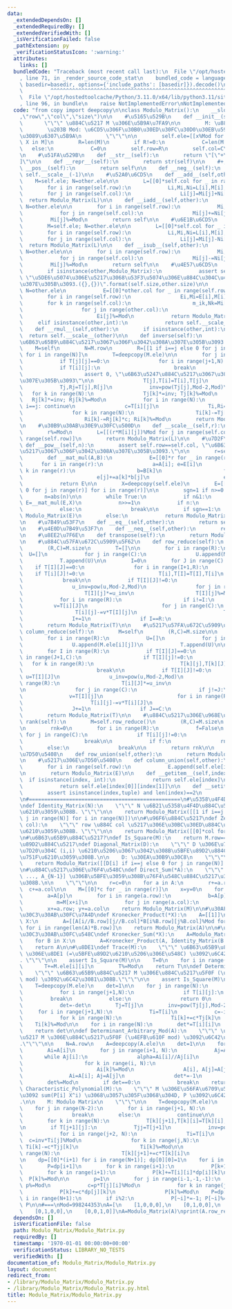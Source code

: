 ```yaml
---
data:
  _extendedDependsOn: []
  _extendedRequiredBy: []
  _extendedVerifiedWith: []
  _isVerificationFailed: false
  _pathExtension: py
  _verificationStatusIcon: ':warning:'
  attributes:
    links: []
  bundledCode: "Traceback (most recent call last):\n  File \"/opt/hostedtoolcache/Python/3.11.0/x64/lib/python3.11/site-packages/onlinejudge_verify/documentation/build.py\"\
    , line 71, in _render_source_code_stat\n    bundled_code = language.bundle(stat.path,\
    \ basedir=basedir, options={'include_paths': [basedir]}).decode()\n          \
    \         ^^^^^^^^^^^^^^^^^^^^^^^^^^^^^^^^^^^^^^^^^^^^^^^^^^^^^^^^^^^^^^^^^^^^^^^^^^^^^^^^^\n\
    \  File \"/opt/hostedtoolcache/Python/3.11.0/x64/lib/python3.11/site-packages/onlinejudge_verify/languages/python.py\"\
    , line 96, in bundle\n    raise NotImplementedError\nNotImplementedError\n"
  code: "from copy import deepcopy\n\nclass Modulo_Matrix():\n    __slots__=(\"ele\"\
    ,\"row\",\"col\",\"size\")\n\n    #\u5165\u529B\n    def __init__(self,M):\n \
    \       \"\"\" \u884C\u5217 M \u306E\u5B9A\u7FA9\n\n        M: \u884C\u5217\n\
    \        \u203B Mod: \u6CD5\u306F\u30B0\u30ED\u30FC\u30D0\u30EB\u5909\u6570\u304B\
    \u3089\u6307\u5B9A\n        \"\"\"\n\n        self.ele=[[x%Mod for x in X] for\
    \ X in M]\n        R=len(M)\n        if R!=0:\n            C=len(M[0])\n     \
    \   else:\n            C=0\n        self.row=R\n        self.col=C\n        self.size=(R,C)\n\
    \n    #\u51FA\u529B\n    def __str__(self):\n        return \"[\"+\"\\n\".join(map(str,self.ele))+\"\
    ]\"\n\n    def __repr__(self):\n        return str(self)\n\n    #+,-\n    def\
    \ __pos__(self):\n        return self\n\n    def __neg__(self):\n        return\
    \ self.__scale__(-1)\n\n    #\u52A0\u6CD5\n    def __add__(self,other):\n    \
    \    M=self.ele; N=other.ele\n\n        L=[[0]*self.col for _ in range(self.row)]\n\
    \        for i in range(self.row):\n            Li,Mi,Ni=L[i],M[i],N[i]\n    \
    \        for j in range(self.col):\n                Li[j]=Mi[j]+Ni[j]\n      \
    \  return Modulo_Matrix(L)\n\n    def __iadd__(self,other):\n        M=self.ele;\
    \ N=other.ele\n\n        for i in range(self.row):\n            Mi,Ni=M[i],N[i]\n\
    \            for j in range(self.col):\n                Mi[j]+=Ni[j]\n       \
    \         Mi[j]%=Mod\n        return self\n\n    #\u6E1B\u6CD5\n    def __sub__(self,other):\n\
    \        M=self.ele; N=other.ele\n\n        L=[[0]*self.col for _ in range(self.row)]\n\
    \        for i in range(self.row):\n            Li,Mi,Ni=L[i],M[i],N[i]\n    \
    \        for j in range(self.col):\n                Li[j]=Mi[j]-Ni[j]\n      \
    \  return Modulo_Matrix(L)\n\n    def __isub__(self,other):\n        M=self.ele;\
    \ N=other.ele\n\n        for i in range(self.row):\n            Mi,Ni=M[i],N[i]\n\
    \            for j in range(self.col):\n                Mi[j]-=Ni[j]\n       \
    \         Mi[j]%=Mod\n        return self\n\n    #\u4E57\u6CD5\n    def __mul__(self,other):\n\
    \        if isinstance(other,Modulo_Matrix):\n            assert self.col==other.row,\
    \ \"\u5DE6\u5074\u306E\u5217\u3068\u53F3\u5074\u306E\u884C\u304C\u4E00\u81F4\u3057\
    \u307E\u305B\u3093.({},{})\".format(self.size,other.size)\n\n            M=self.ele;\
    \ N=other.ele\n            E=[[0]*other.col for _ in range(self.row)]\n\n    \
    \        for i in range(self.row):\n                Ei,Mi=E[i],M[i]\n        \
    \        for k in range(self.col):\n                    m_ik,Nk=Mi[k],N[k]\n \
    \                   for j in range(other.col):\n                        Ei[j]+=m_ik*Nk[j]\n\
    \                        Ei[j]%=Mod\n            return Modulo_Matrix(E)\n   \
    \     elif isinstance(other,int):\n            return self.__scale__(other)\n\n\
    \    def __rmul__(self,other):\n        if isinstance(other,int):\n          \
    \  return self.__scale__(other)\n\n    def inverse(self):\n        assert self.row==self.col,\"\
    \u6B63\u65B9\u884C\u5217\u3067\u306F\u3042\u308A\u307E\u305B\u3093.\"\n\n    \
    \    M=self\n        N=M.row\n        R=[[1 if i==j else 0 for j in range(N)]\
    \ for i in range(N)]\n        T=deepcopy(M.ele)\n\n        for j in range(N):\n\
    \            if T[j][j]==0:\n                for i in range(j+1,N):\n        \
    \            if T[i][j]:\n                        break\n                else:\n\
    \                    assert 0, \"\u6B63\u5247\u884C\u5217\u3067\u306F\u3042\u308A\
    \u307E\u305B\u3093\"\n\n                T[j],T[i]=T[i],T[j]\n                R[j],R[i]=R[i],R[j]\n\
    \            Tj,Rj=T[j],R[j]\n            inv=pow(Tj[j],Mod-2,Mod)\n         \
    \   for k in range(N):\n                Tj[k]*=inv; Tj[k]%=Mod\n             \
    \   Rj[k]*=inv; Rj[k]%=Mod\n            for i in range(N):\n                if\
    \ i==j: continue\n                c=T[i][j]\n                Ti,Ri=T[i],R[i]\n\
    \                for k in range(N):\n                    Ti[k]-=Tj[k]*c; Ti[k]%=Mod\n\
    \                    Ri[k]-=Rj[k]*c; Ri[k]%=Mod\n        return Modulo_Matrix(R)\n\
    \n    #\u30B9\u30AB\u30E9\u30FC\u500D\n    def __scale__(self,r):\n        M=self.ele\n\
    \        r%=Mod\n        L=[[(r*M[i][j])%Mod for j in range(self.col)] for i in\
    \ range(self.row)]\n        return Modulo_Matrix(L)\n\n    #\u7D2F\u4E57\n   \
    \ def __pow__(self,n):\n        assert self.row==self.col, \"\u6B63\u65B9\u884C\
    \u5217\u3067\u306F\u3042\u308A\u307E\u305B\u3093.\"\n\n        r=self.col\n\n\
    \        def __mat_mul(A,B):\n            E=[[0]*r for _ in range(r)]\n      \
    \      for i in range(r):\n                a=A[i]; e=E[i]\n                for\
    \ k in range(r):\n                    b=B[k]\n                    for j in range(r):\n\
    \                        e[j]+=a[k]*b[j]\n                        e[j]%=Mod\n\
    \            return E\n\n        X=deepcopy(self.ele)\n        E=[[1 if i==j else\
    \ 0 for j in range(r)] for i in range(r)]\n\n        sgn=1 if n>=0 else -1\n \
    \       n=abs(n)\n\n        while True:\n            if n&1:\n               \
    \ E=__mat_mul(E,X)\n            n>>=1\n            if n:\n                X=__mat_mul(X,X)\n\
    \            else:\n                break\n\n        if sgn==1:\n            return\
    \ Modulo_Matrix(E)\n        else:\n            return Modulo_Matrix(E).inverse()\n\
    \n    #\u7B49\u53F7\n    def __eq__(self,other):\n        return self.ele==other.ele\n\
    \n    #\u4E0D\u7B49\u53F7\n    def __neq__(self,other):\n        return not(self==other)\n\
    \n    #\u8EE2\u7F6E\n    def transpose(self):\n        return Modulo_Matrix(list(map(list,zip(*self.ele))))\n\
    \n    #\u884C\u57FA\u672C\u5909\u5F62\n    def row_reduce(self):\n        M=self\n\
    \        (R,C)=M.size\n        T=[]\n\n        for i in range(R):\n          \
    \  U=[]\n            for j in range(C):\n                U.append(M.ele[i][j])\n\
    \            T.append(U)\n\n        I=0\n        for J in range(C):\n        \
    \    if T[I][J]==0:\n                for i in range(I+1,R):\n                \
    \    if T[i][J]!=0:\n                        T[i],T[I]=T[I],T[i]\n           \
    \             break\n\n            if T[I][J]!=0:\n                u=T[I][J]\n\
    \                u_inv=pow(u,Mod-2,Mod)\n                for j in range(C):\n\
    \                    T[I][j]*=u_inv\n                    T[I][j]%=Mod\n\n    \
    \            for i in range(R):\n                    if i!=I:\n              \
    \          v=T[i][J]\n                        for j in range(C):\n           \
    \                 T[i][j]-=v*T[I][j]\n                            T[i][j]%=Mod\n\
    \                I+=1\n                if I==R:\n                    break\n\n\
    \        return Modulo_Matrix(T)\n\n    #\u5217\u57FA\u672C\u5909\u5F62\n    def\
    \ column_reduce(self):\n        M=self\n        (R,C)=M.size\n\n        T=[]\n\
    \        for i in range(R):\n            U=[]\n            for j in range(C):\n\
    \                U.append(M.ele[i][j])\n            T.append(U)\n\n        J=0\n\
    \        for I in range(R):\n            if T[I][J]==0:\n                for j\
    \ in range(J+1,C):\n                    if T[I][j]!=0:\n                     \
    \   for k in range(R):\n                            T[k][j],T[k][J]=T[k][J],T[k][j]\n\
    \                        break\n\n            if T[I][J]!=0:\n               \
    \ u=T[I][J]\n                u_inv=pow(u,Mod-2,Mod)\n                for i in\
    \ range(R):\n                    T[i][J]*=u_inv\n                    T[i][J]%=Mod\n\
    \n                for j in range(C):\n                    if j!=J:\n         \
    \               v=T[I][j]\n                        for i in range(R):\n      \
    \                      T[i][j]-=v*T[i][J]\n                            T[i][j]%=Mod\n\
    \                J+=1\n                if J==C:\n                    break\n\n\
    \        return Modulo_Matrix(T)\n\n    #\u884C\u5217\u306E\u968E\u6570\n    def\
    \ rank(self):\n        M=self.row_reduce()\n        (R,C)=M.size\n        T=M.ele\n\
    \n        rnk=0\n        for i in range(R):\n            f=False\n           \
    \ for j in range(C):\n                if T[i][j]!=0:\n                    f=True\n\
    \                    break\n\n            if f:\n                rnk+=1\n    \
    \        else:\n                break\n\n        return rnk\n\n    #\u884C\u306E\
    \u7D50\u5408\n    def row_union(self,other):\n        return Modulo_Matrix(self.ele+other.ele)\n\
    \n    #\u5217\u306E\u7D50\u5408\n    def column_union(self,other):\n        E=[]\n\
    \        for i in range(self.row):\n            E.append(self.ele[i]+other.ele[i])\n\
    \n        return Modulo_Matrix(E)\n\n    def __getitem__(self,index):\n      \
    \  if isinstance(index, int):\n            return self.ele[index]\n        else:\n\
    \            return self.ele[index[0]][index[1]]\n\n    def __setitem__(self,index,val):\n\
    \        assert isinstance(index,tuple) and len(index)==2\n        self.ele[index[0]][index[1]]=val\n\
    \n#=================================================\n#\u5358\u4F4D\u884C\u5217\
    \ndef Identity_Matrix(N):\n    \"\"\" N \u6B21\u5358\u4F4D\u884C\u5217\u3092\u4F5C\
    \u6210\u3059\u308B. \"\"\"\n\n    return Modulo_Matrix([[1 if i==j else 0 for\
    \ j in range(N)] for i in range(N)])\n\n#\u96F6\u884C\u5217\ndef Zero_Matrix(row,\
    \ col):\n    \"\"\" row \u884C col \u5217\u306E\u30BC\u30ED\u884C\u5217\u3092\u4F5C\
    \u6210\u3059\u308B. \"\"\"\n\n    return Modulo_Matrix([[0]*col for i in range(row)])\n\
    \n#\u6B63\u65B9\u884C\u5217?\ndef Is_Square(M):\n    return M.row==M.col\n\n#\u5BFE\
    \u89D2\u884C\u5217\ndef Diagonal_Matrix(D):\n    \"\"\" D \u306E\u7B2C i \u8981\
    \u7D20\u304C (i,i) \u6210\u5206\u3067\u3042\u308B\u5BFE\u89D2\u884C\u5217\u3092\
    \u751F\u6210\u3059\u308B.\n\n    D: \u30EA\u30B9\u30C8\n    \"\"\"\n\n    N=len(D)\n\
    \    return Modulo_Matrix([[D[i] if i==j else 0 for j in range(N)] for i in range(N)])\n\
    \n#\u884C\u5217\u306E\u76F4\u548C\ndef Direct_Sum(*A):\n    \"\"\" A=[A_0, A_1,\
    \ ..., A_{N-1}] \u306B\u5BFE\u3059\u308B\u76F4\u548C\u884C\u5217\u3092\u6C42\u3081\
    \u308B.\n\n    \"\"\"\n\n    r=c=0\n    for a in A:\n        r+=a.row\n      \
    \  c+=a.col\n\n    M=[[0]*c for _ in range(r)]\n    x=y=0\n    for p in range(len(A)):\n\
    \        a=A[p]\n        for i in range(a.row):\n            b=A[p].ele[i]\n \
    \           m=M[x+i]\n            for j in range(a.col):\n                m[y+j]=b[j]\n\
    \        x+=a.row; y+=a.col\n    return Modulo_Matrix(M)\n\n#\u30AF\u30ED\u30CD\
    \u30C3\u30AB\u30FC\u7A4D\ndef Kronecker_Product(*X):\n    A=[[1]]\n    for B in\
    \ X:\n        A=[[A[i//B.row][j//B.col]*B[i%B.row][j%B.col]%Mod for j in range(len(A[0])*B.col)]\
    \ for i in range(len(A)*B.row)]\n    return Modulo_Matrix(A)\n\n#\u30AF\u30ED\u30CD\
    \u30C3\u30AB\u30FC\u548C\ndef Kronecker_Sum(*X):\n    A=Modulo_Matrix([[0]])\n\
    \    for B in X:\n        A=Kronecker_Product(A, Identity_Matrix(B.row))+Kronecker_Product(Identity_Matrix(A.row),B)\n\
    \    return A\n\n#\u8DE1\ndef Trace(M):\n    \"\"\" \u6B63\u65B9\u884C\u5217 M\
    \ \u306E\u8DE1 (=\u5BFE\u89D2\u6210\u5206\u306E\u548C) \u3092\u6C42\u3081\u308B\
    . \"\"\"\n\n    assert Is_Square(M)\n\n    T=0\n    for i in range(M.row):\n \
    \       T+=M.ele[i][i]\n        T%=Mod\n    return T\n\ndef Determinant(M):\n\
    \    \"\"\" \u6B63\u65B9\u884C\u5217 M \u306E\u884C\u5217\u5F0F (\u7D20\u6570\
    \ mod) \u3092\u6C42\u3081\u308B.\"\"\"\n\n    assert Is_Square(M)\n\n    N=M.row\n\
    \    T=deepcopy(M.ele)\n    det=1\n\n    for j in range(N):\n        if T[j][j]==0:\n\
    \            for i in range(j+1,N):\n                if T[i][j]:\n           \
    \         break\n            else:\n                return 0\n            T[j],T[i]=T[i],T[j]\n\
    \            det=-det\n        Tj=T[j]\n        inv=pow(Tj[j],Mod-2,Mod)\n   \
    \     for i in range(j+1,N):\n            Ti=T[i]\n            c=-inv*Ti[j]%Mod\n\
    \            for k in range(N):\n                Ti[k]+=c*Tj[k]\n            \
    \    Ti[k]%=Mod\n\n    for i in range(N):\n        det*=T[i][i]\n        det%=Mod\n\
    \    return det\n\ndef Determinant_Arbitrary_Mod(A):\n    \"\"\" \u6B63\u65B9\u884C\
    \u5217 M \u306E\u884C\u5217\u5F0F (\u4EFB\u610F mod) \u3092\u6C42\u3081\u308B\
    .\"\"\"\n\n    N=A.row\n    A=deepcopy(A.ele)\n    det=1\n\n    for i in range(N):\n\
    \        Ai=A[i]\n        for j in range(i+1, N):\n            Aj=A[j]\n     \
    \       while Aj[i]:\n                alpha=Ai[i]//Aj[i]\n                if alpha:\n\
    \                    for k in range(i, N):\n                        Ai[k]-=alpha*Aj[k]\n\
    \                        Ai[k]%=Mod\n                A[i], A[j]=A[j], A[i]\n \
    \               Ai=A[i]; Aj=A[j]\n                det*=-1\n        det*=Ai[i]\n\
    \        det%=Mod\n        if det==0:\n            break\n    return det\n\ndef\
    \ Characteristic_Polynomial(M):\n    \"\"\" M \u306E\u56FA\u6709\u591A\u9805\u5F0F\
    \u3092 sum(P[i] X^i) \u3068\u3057\u305F\u3068\u304D, P \u3092\u6C42\u3081\u308B\
    .\n\n    M: Modulo Matrix\n    \"\"\"\n\n    T=deepcopy(M.ele)\n    N=M.row\n\n\
    \    for j in range(N-2):\n        for i in range(j+1, N):\n            if T[i][j]:\n\
    \                break\n        else:\n            continue\n\n        T[j+1],T[i]=T[i],T[j+1]\n\
    \        for k in range(N):\n            T[k][j+1],T[k][i]=T[k][i],T[k][j+1]\n\
    \n        if T[j+1][j]:\n            Tjj=T[j+1]\n            inv=pow(Tjj[j], Mod-2,Mod)\n\
    \            for i in range(j+2, N):\n                Ti=T[i]\n              \
    \  c=inv*Ti[j]%Mod\n                for k in range(j,N):\n                   \
    \ Ti[k]-=c*Tjj[k]\n                    Ti[k]%=Mod\n\n                for k in\
    \ range(N):\n                    T[k][j+1]+=c*T[k][i]\n                    T[k][j+1]%=Mod\n\
    \n    dp=[[0]*(i+1) for i in range(N+1)]; dp[0][0]=1\n    for i in range(N):\n\
    \        P=dp[i+1]\n        for k in range(i+1):\n            P[k+1]=dp[i][k]\n\
    \        for k in range(i+1):\n            P[k]+=T[i][i]*dp[i][k]\n          \
    \  P[k]%=Mod\n\n        p=1\n        for j in range(i-1,-1,-1):\n            p*=-T[j+1][j];\
    \ p%=Mod\n            c=p*T[j][i]%Mod\n            for k in range(j+1):\n    \
    \            P[k]+=c*dp[j][k]\n                P[k]%=Mod\n    P=dp[-1]\n    for\
    \ i in range(N+1):\n        if i%2:\n            P[~i]*=-1; P[~i]%=Mod\n    return\
    \ P\n\n#===\nMod=998244353\nA=[\n    [1,0,0,0],\n    [0,1,0,0],\n    [1,0,1,1],\n\
    \    [0,1,0,0],\n    [0,0,1,0]]\nA=Modulo_Matrix(A)\nprint(A.row_reduce())\n"
  dependsOn: []
  isVerificationFile: false
  path: Modulo_Matrix/Modulo_Matrix.py
  requiredBy: []
  timestamp: '1970-01-01 00:00:00+00:00'
  verificationStatus: LIBRARY_NO_TESTS
  verifiedWith: []
documentation_of: Modulo_Matrix/Modulo_Matrix.py
layout: document
redirect_from:
- /library/Modulo_Matrix/Modulo_Matrix.py
- /library/Modulo_Matrix/Modulo_Matrix.py.html
title: Modulo_Matrix/Modulo_Matrix.py
---
```

